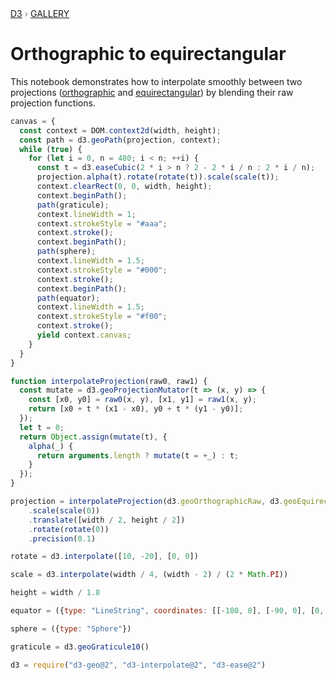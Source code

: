 <div style="color: grey; font: 13px/25.5px var(--sans-serif); text-transform: uppercase;"><h1 style="display: none;">Orthographic to equirectangular</h1><a href="https://d3js.org/">D3</a> › <a href="/@d3/gallery">Gallery</a></div>

# Orthographic to equirectangular

This notebook demonstrates how to interpolate smoothly between two projections ([orthographic](/@d3/orthographic) and [equirectangular](/@d3/equirectangular)) by blending their raw projection functions.

```js echo
canvas = {
  const context = DOM.context2d(width, height);
  const path = d3.geoPath(projection, context);
  while (true) {
    for (let i = 0, n = 480; i < n; ++i) {
      const t = d3.easeCubic(2 * i > n ? 2 - 2 * i / n : 2 * i / n);
      projection.alpha(t).rotate(rotate(t)).scale(scale(t));
      context.clearRect(0, 0, width, height);
      context.beginPath();
      path(graticule);
      context.lineWidth = 1;
      context.strokeStyle = "#aaa";
      context.stroke();
      context.beginPath();
      path(sphere);
      context.lineWidth = 1.5;
      context.strokeStyle = "#000";
      context.stroke();
      context.beginPath();
      path(equator);
      context.lineWidth = 1.5;
      context.strokeStyle = "#f00";
      context.stroke();
      yield context.canvas;
    }
  }
}
```

```js echo
function interpolateProjection(raw0, raw1) {
  const mutate = d3.geoProjectionMutator(t => (x, y) => {
    const [x0, y0] = raw0(x, y), [x1, y1] = raw1(x, y);
    return [x0 + t * (x1 - x0), y0 + t * (y1 - y0)];
  });
  let t = 0;
  return Object.assign(mutate(t), {
    alpha(_) {
      return arguments.length ? mutate(t = +_) : t;
    }
  });
}
```

```js echo
projection = interpolateProjection(d3.geoOrthographicRaw, d3.geoEquirectangularRaw)
    .scale(scale(0))
    .translate([width / 2, height / 2])
    .rotate(rotate(0))
    .precision(0.1)
```

```js echo
rotate = d3.interpolate([10, -20], [0, 0])
```

```js echo
scale = d3.interpolate(width / 4, (width - 2) / (2 * Math.PI))
```

```js echo
height = width / 1.8
```

```js echo
equator = ({type: "LineString", coordinates: [[-180, 0], [-90, 0], [0, 0], [90, 0], [180, 0]]})
```

```js echo
sphere = ({type: "Sphere"})
```

```js echo
graticule = d3.geoGraticule10()
```

```js echo
d3 = require("d3-geo@2", "d3-interpolate@2", "d3-ease@2")
```
